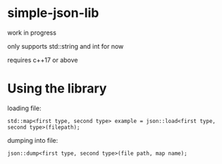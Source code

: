 # simple-json-lib

work in progress

only supports std::string and int for now

requires c++17 or above

# Using the library
loading file:

```std::map<first type, second type> example = json::load<first type, second type>(filepath);```


dumping into file:

```json::dump<first type, second type>(file path, map name);```
